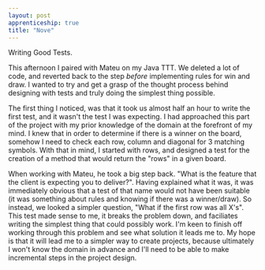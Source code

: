 ```yaml
---
layout: post
apprenticeship: true
title: "Nove"
---
```


Writing Good Tests.

This afternoon I paired with Mateu on my Java TTT. We deleted a lot of code,
and reverted back to the step *before* implementing rules for win and draw.
I wanted to try and get a grasp of the thought process behind designing with
tests and truly doing the simplest thing possible.

The first thing I noticed, was that it took us almost half an hour to write the
first test, and it wasn't the test I was expecting. I had approached this part
of the project with my prior knowledge of the domain at the forefront of my
mind. I knew that in order to determine if there is a winner on the board,
somehow I need to check each row, column and diagonal for 3 matching symbols.
With that in mind, I started with rows, and designed a test for the creation of
a method that would return the "rows" in a given board.

When working with Mateu, he took a big step back. "What is the feature that the
client is expecting you to deliver?". Having explained what it was, it was
immediately obvious that a test of that name would not have been suitable (it
was something about rules and knowing if there was a winner/draw). So instead,
we looked a simpler question, "What if the first row was all X's". This test
made sense to me, it breaks the problem down, and faciliates writing the
simplest thing that could possibly work. I'm keen to finish off working through
this problem and see what solution it leads me to. My hope is that it will lead
me to a simpler way to create projects, because ultimately I won't know the
domain in advance and I'll need to be able to make incremental steps in the
project design.
